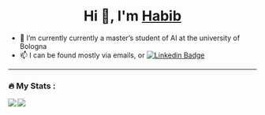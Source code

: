 <h1 align="center">Hi 👋, I'm <a href="https://kazemihabib.github.io/" target="blank">
Habib</a></h1>







- 🔭 I’m currently currently a master’s student of AI at the university of Bologna
- 📫 I can be found mostly via emails, or [![Linkedin Badge](https://img.shields.io/badge/-LinkedIn-0e76a8?style=flat-square&logo=Linkedin&logoColor=white)](https://https://www.linkedin.com/in/kazemihabib/)

---

### :fire: My Stats :

  <img  align="left"  src="https://github-readme-stats.vercel.app/api?username=eliochiu&theme=dark&show_icons=true&count_private=true" />
  <img src="https://github-readme-streak-stats.herokuapp.com/?user=eliochiu&theme=dark&hide_border=false" /> 
